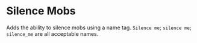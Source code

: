 # Silence Mobs

Adds the ability to silence mobs using a name tag. `Silence me`; `silence me`; `silence_me` are all acceptable names.
